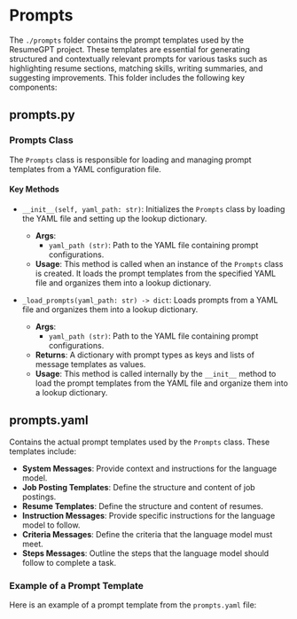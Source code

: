 # Prompts

The `./prompts` folder contains the prompt templates used by the ResumeGPT project. These templates are essential for generating structured and contextually relevant prompts for various tasks such as highlighting resume sections, matching skills, writing summaries, and suggesting improvements. This folder includes the following key components:

## prompts.py

### Prompts Class
The `Prompts` class is responsible for loading and managing prompt templates from a YAML configuration file.

#### Key Methods

- `__init__(self, yaml_path: str)`: Initializes the `Prompts` class by loading the YAML file and setting up the lookup dictionary.
  - **Args**:
    - `yaml_path (str)`: Path to the YAML file containing prompt configurations.
  - **Usage**: This method is called when an instance of the `Prompts` class is created. It loads the prompt templates from the specified YAML file and organizes them into a lookup dictionary.

- `_load_prompts(yaml_path: str) -> dict`: Loads prompts from a YAML file and organizes them into a lookup dictionary.
  - **Args**:
    - `yaml_path (str)`: Path to the YAML file containing prompt configurations.
  - **Returns**: A dictionary with prompt types as keys and lists of message templates as values.
  - **Usage**: This method is called internally by the `__init__` method to load the prompt templates from the YAML file and organize them into a lookup dictionary.

## prompts.yaml
Contains the actual prompt templates used by the `Prompts` class. These templates include:

- **System Messages**: Provide context and instructions for the language model.
- **Job Posting Templates**: Define the structure and content of job postings.
- **Resume Templates**: Define the structure and content of resumes.
- **Instruction Messages**: Provide specific instructions for the language model to follow.
- **Criteria Messages**: Define the criteria that the language model must meet.
- **Steps Messages**: Outline the steps that the language model should follow to complete a task.

### Example of a Prompt Template
Here is an example of a prompt template from the `prompts.yaml` file:

```
